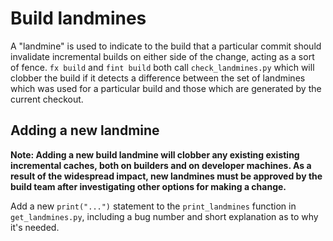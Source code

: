 # Build landmines

A "landmine" is used to indicate to the build that a particular commit should
invalidate incremental builds on either side of the change, acting as a sort of
fence. `fx build` and `fint build` both call `check_landmines.py` which will
clobber the build if it detects a difference between the set of landmines which
was used for a particular build and those which are generated by the current
checkout.

## Adding a new landmine

**Note: Adding a new build landmine will clobber any existing existing
incremental caches, both on builders and on developer machines. As a result of
the widespread impact, new landmines must be approved by the build team after
investigating other options for making a change.**

Add a new `print("...")` statement to the `print_landmines` function in
`get_landmines.py`, including a bug number and short explanation as to why
it's needed.
